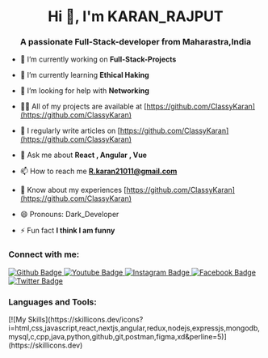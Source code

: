 <h1 align="center">Hi 👋, I'm KARAN_RAJPUT</h1>
<h3 align="center">A passionate Full-Stack-developer from Maharastra,India</h3>

- 🔭 I’m currently working on **Full-Stack-Projects**

- 🌱 I’m currently learning **Ethical Haking**

- 🤝 I’m looking for help with **Networking**

- 👨‍💻 All of my projects are available at [https://github.com/ClassyKaran](https://github.com/ClassyKaran)

- 📝 I regularly write articles on [https://github.com/ClassyKaran](https://github.com/ClassyKaran)

- 💬 Ask me about **React , Angular , Vue**

- 📫 How to reach me **R.karan21011@gmail.com**

- 📄 Know about my experiences [https://github.com/ClassyKaran](https://github.com/ClassyKaran)
- 😄 Pronouns: Dark_Developer
- ⚡ Fun fact **I think I am funny**




<h3 align="left">Connect with me:</h3>
<p align="left">
</p>
<div id="badges">
  <a href="https://github.com">
    <img src="https://img.shields.io/badge/Github-white?style=for-the-badge&logo=Github&logoColor=black" alt="Github Badge"/>
  </a>
  <a href="https://www.youtube.com">
    <img src="https://img.shields.io/badge/YouTube-red?style=for-the-badge&logo=youtube&logoColor=white" alt="Youtube Badge"/>
  </a>
   <a href="https://www.instagram.com">
    <img src="https://img.shields.io/badge/Instagram-purple?style=for-the-badge&logo=instagram&logoColor=white" alt="Instagram Badge"/>
  </a>
   <a href="https://fb.com/aaxiftaj">
    <img src="https://img.shields.io/badge/Facebook-blue?style=for-the-badge&logo=facebook&logoColor=white" alt="Facebook Badge"/>
  </a>
   <a href="https://twitter.com">
    <img src="https://img.shields.io/badge/Twitter-blue?style=for-the-badge&logo=twitter&logoColor=white" alt="Twitter Badge"/>
  </a>
</div>
<h3 align="left">Languages and Tools:</h3>
[![My Skills](https://skillicons.dev/icons?i=html,css,javascript,react,nextjs,angular,redux,nodejs,expressjs,mongodb,mysql,c,cpp,java,python,github,git,postman,figma,xd&perline=5)](https://skillicons.dev)




